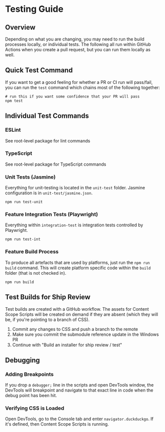 # Testing Guide

## Overview

Depending on what you are changing, you may need to run the build processes locally, or individual tests. The following all run within GitHub Actions when you create a pull request, but you can run them locally as well.

## Quick Test Command

If you want to get a good feeling for whether a PR or CI run will pass/fail, you can run the `test` command which chains most of the following together:

```shell
# run this if you want some confidence that your PR will pass
npm test
```

## Individual Test Commands

### ESLint

See root-level package for lint commands

### TypeScript

See root-level package for TypeScript commands

### Unit Tests (Jasmine)

Everything for unit-testing is located in the `unit-test` folder. Jasmine configuration is in `unit-test/jasmine.json`.

```shell
npm run test-unit
```

### Feature Integration Tests (Playwright)

Everything within `integration-test` is integration tests controlled by Playwright.

```shell
npm run test-int
```

### Feature Build Process

To produce all artefacts that are used by platforms, just run the `npm run build` command. This will create platform specific code within the `build` folder (that is not checked in).

```shell
npm run build
```

## Test Builds for Ship Review

Test builds are created with a GitHub workflow. The assets for Content Scope Scripts will be created on demand if they are absent (which they will be, if you're pointing to a branch of CSS).

1. Commit any changes to CSS and push a branch to the remote
2. Make sure you commit the submodule reference update in the Windows PR
3. Continue with "Build an installer for ship review / test"

## Debugging

### Adding Breakpoints

If you drop a `debugger;` line in the scripts and open DevTools window, the DevTools will breakpoint and navigate to that exact line in code when the debug point has been hit.

### Verifying CSS is Loaded

Open DevTools, go to the Console tab and enter `navigator.duckduckgo`. If it's defined, then Content Scope Scripts is running.
